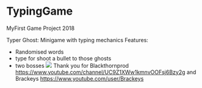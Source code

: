 # TypingGame
MyFirst Game Project 2018

Typer Ghost: Minigame with typing mechanics
Features:
- Randomised words
- type for shoot a bullet to those ghosts
- two bosses
![](https://github.com/TypingGame/Typer_ghost.gif)
Thank you for Blackthornprod https://www.youtube.com/channel/UC9Z1XWw1kmnvOOFsj6Bzy2g
and Brackeys https://www.youtube.com/user/Brackeys
